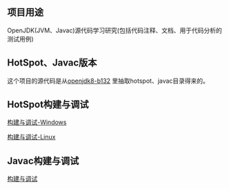 ## 项目用途

OpenJDK(JVM、Javac)源代码学习研究(包括代码注释、文档、用于代码分析的测试用例) 


## HotSpot、Javac版本

这个项目的源代码是从[openjdk8-b132](http://hg.openjdk.java.net/jdk8/jdk8/tags)
里抽取hotspot、javac目录得来的。


## HotSpot构建与调试

[构建与调试-Windows](https://github.com/codefollower/OpenJDK-Research/blob/master/hotspot/my-docs/%E6%9E%84%E5%BB%BA%E4%B8%8E%E8%B0%83%E8%AF%95-Windows.md)

[构建与调试-Linux](https://github.com/codefollower/OpenJDK-Research/blob/master/hotspot/my-docs/%E6%9E%84%E5%BB%BA%E4%B8%8E%E8%B0%83%E8%AF%95-Linux.md)


## Javac构建与调试

[构建与调试](https://github.com/codefollower/OpenJDK-Research/blob/master/javac/my-docs/%E6%9E%84%E5%BB%BA%E4%B8%8E%E8%B0%83%E8%AF%95.md)
